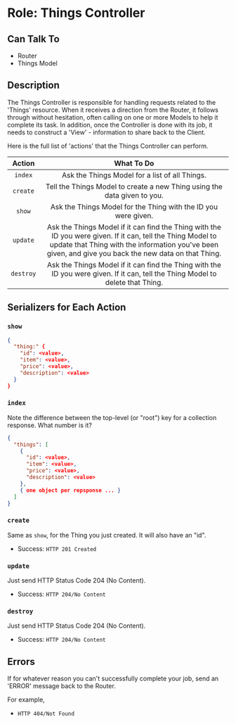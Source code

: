 # Role: Things Controller

## Can Talk To

- Router
- Things Model

## Description

The Things Controller is responsible for handling requests related to the
'Things' resource. When it receives a direction from the Router, it follows
through without hesitation, often calling on one or more Models to help it
complete its task. In addition, once the Controller is done with its job, it
needs to construct a 'View' - information to share back to the Client.

Here is the full list of 'actions' that the Things Controller can perform.

|  Action   |                                                                                                      What To Do                                                                                                      |
|:---------:|:--------------------------------------------------------------------------------------------------------------------------------------------------------------------------------------------------------------------:|
|  `index`  |                                                                                    Ask the Things Model for a list of all Things.                                                                                    |
| `create`  |                                                                       Tell the Things Model to create a new Thing using the data given to you.                                                                       |
|  `show`   |                                                                            Ask the Things Model for the Thing with the ID you were given.                                                                            |
| `update`  | Ask the Things Model if it can find the Thing with the ID you were given. If it can, tell the Thing Model to update that Thing with the information you've been given, and give you back the new data on that Thing. |
| `destroy` |                                           Ask the Things Model if it can find the Thing with the ID you were given. If it can, tell the Thing Model to delete that Thing.                                            |

## Serializers for Each Action

### `show`

```json
{
  "thing:" {
    "id": <value>,
    "item": <value>,
    "price": <value>,
    "description": <value>
  }
}
```

### `index`

Note the difference between the top-level (or "root") key for a collection
response. What number is it?

```json
{
  "things": [
    {
      "id": <value>,
      "item": <value>,
      "price": <value>,
      "description": <value>
    },
    { one object per repsponse ... }
  ]
}
```

### `create`

Same as `show`, for the Thing you just created. It will also have an "id".

- Success: `HTTP 201 Created`

### `update`

Just send HTTP Status Code 204 (No Content).

- Success: `HTTP 204/No Content`

### `destroy`

Just send HTTP Status Code 204 (No Content).

- Success: `HTTP 204/No Content`

## Errors

If for whatever reason you can't successfully complete your job, send an
'ERROR' message back to the Router.

For example,

- `HTTP 404/Not Found`

